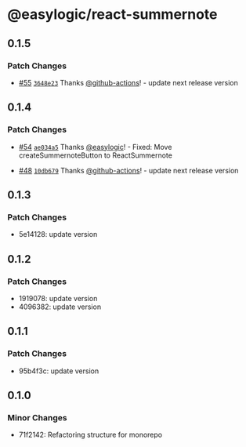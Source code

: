 # @easylogic/react-summernote

## 0.1.5

### Patch Changes

- [#55](https://github.com/easylogic/react-summernote/pull/55) [`3648e23`](https://github.com/easylogic/react-summernote/commit/3648e23ed085fd1396b0fe716c8eefd177839caf) Thanks [@github-actions](https://github.com/apps/github-actions)! - update next release version

## 0.1.4

### Patch Changes

- [#54](https://github.com/easylogic/react-summernote/pull/54) [`ae034a5`](https://github.com/easylogic/react-summernote/commit/ae034a5c68a104980245e5c760ac245272cbb49e) Thanks [@easylogic](https://github.com/easylogic)! - Fixed: Move createSummernoteButton to ReactSummernote

- [#48](https://github.com/easylogic/react-summernote/pull/48) [`10db679`](https://github.com/easylogic/react-summernote/commit/10db67988d155e3b64629f088b7b0c79e48b8109) Thanks [@github-actions](https://github.com/apps/github-actions)! - update next release version

## 0.1.3

### Patch Changes

- 5e14128: update version

## 0.1.2

### Patch Changes

- 1919078: update version
- 4096382: update version

## 0.1.1

### Patch Changes

- 95b4f3c: update version

## 0.1.0

### Minor Changes

- 71f2142: Refactoring structure for monorepo
